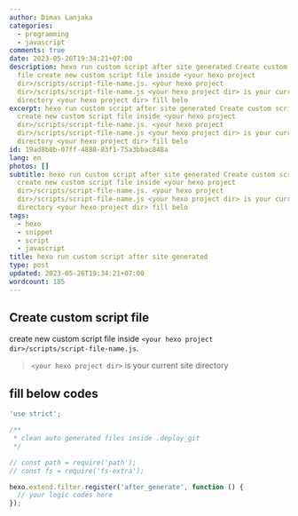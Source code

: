 ```yaml
---
author: Dimas Lanjaka
categories:
  - programming
  - javascript
comments: true
date: 2023-05-26T19:34:21+07:00
description: hexo run custom script after site generated Create custom script
  file create new custom script file inside <your hexo project
  dir>/scripts/script-file-name.js. <your hexo project
  dir>/scripts/script-file-name.js <your hexo project dir> is your current site
  directory <your hexo project dir> fill belo
excerpt: hexo run custom script after site generated Create custom script file
  create new custom script file inside <your hexo project
  dir>/scripts/script-file-name.js. <your hexo project
  dir>/scripts/script-file-name.js <your hexo project dir> is your current site
  directory <your hexo project dir> fill belo
id: 19ad8b8b-07ff-4888-83f1-75a3bbac848a
lang: en
photos: []
subtitle: hexo run custom script after site generated Create custom script file
  create new custom script file inside <your hexo project
  dir>/scripts/script-file-name.js. <your hexo project
  dir>/scripts/script-file-name.js <your hexo project dir> is your current site
  directory <your hexo project dir> fill belo
tags:
  - hexo
  - snippet
  - script
  - javascript
title: hexo run custom script after site generated
type: post
updated: 2023-05-26T19:34:21+07:00
wordcount: 185
---
```


## Create custom script file
create new custom script file inside `<your hexo project dir>/scripts/script-file-name.js`.
> `<your hexo project dir>` is your current site directory

## fill below codes
```js
'use strict';

/**
 * clean auto generated files inside .deploy_git
 */

// const path = require('path');
// const fs = require('fs-extra');

hexo.extend.filter.register('after_generate', function () {
  // your logic codes here
});
```

